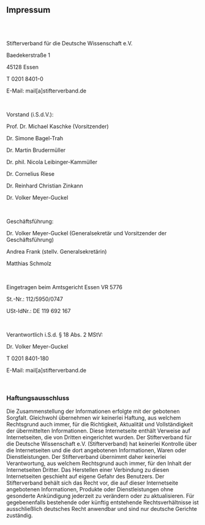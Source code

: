 ## Impressum

</br>
</br>

Stifterverband für die Deutsche Wissenschaft e.V.

Baedekerstraße 1

45128 Essen

T 0201 8401-0

E-Mail: mail[a]stifterverband.de

</br>

Vorstand (i.S.d.V.):

Prof. Dr. Michael Kaschke (Vorsitzender)

Dr. Simone Bagel-Trah

Dr. Martin Brudermüller

Dr. phil. Nicola Leibinger-Kammüller

Dr. Cornelius Riese

Dr. Reinhard Christian Zinkann

Dr. Volker Meyer-Guckel

</br>

Geschäftsführung:

Dr. Volker Meyer-Guckel (Generalsekretär und Vorsitzender der Geschäftsführung)

Andrea Frank (stellv. Generalsekretärin)

Matthias Schmolz

</br>

Eingetragen beim Amtsgericht Essen VR 5776

St.-Nr.: 112/5950/0747

USt-IdNr.: DE 119 692 167

</br>

Verantwortlich i.S.d. § 18 Abs. 2 MStV:

Dr. Volker Meyer-Guckel

T 0201 8401-180

E-Mail: mail[a]stifterverband.de

</br>

### Haftungsausschluss

Die Zusammenstellung der Informationen erfolgte mit der gebotenen Sorgfalt. Gleichwohl übernehmen wir keinerlei Haftung, aus welchem Rechtsgrund auch immer, für die Richtigkeit, Aktualität und Vollständigkeit der übermittelten Informationen. Diese Internetseite enthält Verweise auf Internetseiten, die von Dritten eingerichtet wurden. Der Stifterverband für die Deutsche Wissenschaft e.V. (Stifterverband) hat keinerlei Kontrolle über die Internetseiten und die dort angebotenen Informationen, Waren oder Dienstleistungen. Der Stifterverband übernimmt daher keinerlei Verantwortung, aus welchem Rechtsgrund auch immer, für den Inhalt der Internetseiten Dritter. Das Herstellen einer Verbindung zu diesen Internetseiten geschieht auf eigene Gefahr des Benutzers. Der Stifterverband behält sich das Recht vor, die auf dieser Internetseite angebotenen Informationen, Produkte oder Dienstleistungen ohne gesonderte Ankündigung jederzeit zu verändern oder zu aktualisieren. Für gegebenenfalls bestehende oder künftig entstehende Rechtsverhältnisse ist ausschließlich deutsches Recht anwendbar und sind nur deutsche Gerichte zuständig.
